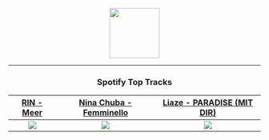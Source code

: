 <p align="center">
  <a href="https://www.tobiasmichael.de">
    <img src="https://tm-website-static.s3.eu-central-1.amazonaws.com/logo.png" width="100" height="100"/>
  </a>
</p>

---

<h3 align="center">Spotify Top Tracks</h3>

[RIN - Meer](https://open.spotify.com/track/6n4doD1HuYzu2qzwY4sA5l)|[Nina Chuba - Femminello](https://open.spotify.com/track/2OtxLwlSCxWQQ03h4jZyPP)|[Liaze - PARADISE (MIT DIR)](https://open.spotify.com/track/2q7jpVfCtcuRwcur9nQeuC)
:---:|:----:|:----:
<img src="https://i.scdn.co/image/ab67616d00001e029db70e8a5bc2b6ef6614dea5"/>|<img src="https://i.scdn.co/image/ab67616d00001e02bfb66877e7f8cc4c98de05e3"/>|<img src="https://i.scdn.co/image/ab67616d00001e02bbc1189420a553b9b0990870"/>